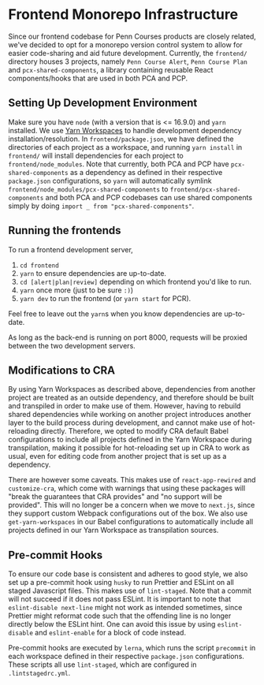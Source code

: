 # Frontend Monorepo Infrastructure

Since our frontend codebase for Penn Courses products are closely related, we've
decided to opt for a monorepo version control system to allow for easier 
code-sharing and aid future development. Currently, the `frontend/` directory 
houses 3 projects, namely `Penn Course Alert`, `Penn Course Plan` and 
`pcx-shared-components`, a library containing reusable React components/hooks 
that are used in both PCA and PCP. 

## Setting Up Development Environment 
Make sure you have `node` (with a version that is <= 16.9.0) and `yarn` installed.
We use [Yarn Workspaces](https://classic.yarnpkg.com/en/docs/workspaces/) 
to handle development dependency installation/resolution. In 
`frontend/package.json`, we have defined the directories of each project 
as a workspace, and running `yarn install` in `frontend/` will install 
dependencies for each project to `frontend/node_modules`. Note that currently,
both PCA and PCP have `pcx-shared-components` as a dependency as defined in 
their respective `package.json` configurations, so `yarn` will automatically 
symlink `frontend/node_modules/pcx-shared-components` to `frontend/pcx-shared-components`
and both PCA and PCP codebases can use shared components simply by 
doing `import _ from "pcx-shared-components"`. 

## Running the frontends
To run a frontend development server,
1. `cd frontend`
2. `yarn` to ensure dependencies are up-to-date.
3. `cd [alert|plan|review]` depending on which frontend you'd like to run.
4. `yarn` once more (just to be sure `:)`)
5. `yarn dev` to run the frontend (or `yarn start` for PCR).

Feel free to leave out the `yarn`s when you know dependencies are up-to-date.

As long as the back-end is running on port 8000, requests will be
proxied between the two development servers.

## Modifications to CRA 
By using Yarn Workspaces as described above, dependencies from another project 
are treated as an outside dependency, and therefore should be built and transpiled
in order to make use of them. However, having to rebuild shared dependencies 
while working on another project introduces another layer to the build process
during development, and cannot make use of hot-reloading directly. Therefore, 
we opted to modify CRA default Babel configurations to include all projects 
defined in the Yarn Workspace during transpilation, making it possible for 
hot-reloading set up in CRA to work as usual, even for editing code from 
another project that is set up as a dependency. 

There are however some caveats. This makes use of `react-app-rewired`
and `customize-cra`, which come with warnings that using these 
packages will "break the guarantees that CRA provides" and 
"no support will be provided". This will no longer be 
a concern when we move to `next.js`, since they support custom Webpack
configurations out of the box. We also use `get-yarn-workspaces` 
in our Babel configurations to automatically include all projects 
defined in our Yarn Workspace as transpilation sources.

## Pre-commit Hooks
To ensure our code base is consistent and adheres to good style, 
we also set up a pre-commit hook using `husky` to run 
Prettier and ESLint on all staged Javascript files. This makes
use of `lint-staged`. Note that a commit will not succeed if 
it does not pass ESLint. It is important to note that 
`eslint-disable next-line` might not work as intended sometimes, 
since Prettier might reformat code such that the offending line
is no longer directly below the ESLint hint. One can avoid this 
issue by using `eslint-disable` and `eslint-enable` for 
a block of code instead. 

Pre-commit hooks are executed by `lerna`, which runs the 
script `precommit` in each workspace defined in their 
respective `package.json` configurations. These scripts 
all use `lint-staged`, which are configured in 
`.lintstagedrc.yml`.




